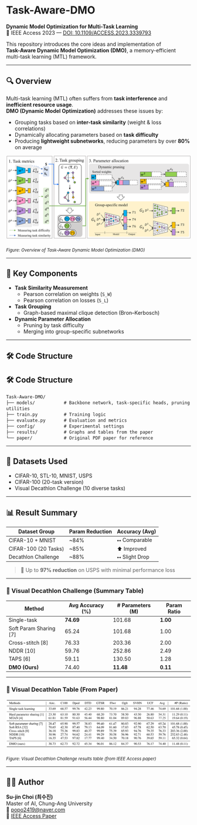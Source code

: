 # Task-Aware-DMO

**Dynamic Model Optimization for Multi-Task Learning**  
📄 IEEE Access 2023 — [DOI: 10.1109/ACCESS.2023.3339793](https://doi.org/10.1109/ACCESS.2023.3339793)

This repository introduces the core ideas and implementation of  
**Task-Aware Dynamic Model Optimization (DMO)**, a memory-efficient multi-task learning (MTL) framework.

---

## 🔍 Overview

Multi-task learning (MTL) often suffers from **task interference** and **inefficient resource usage**.  
**DMO (Dynamic Model Optimization)** addresses these issues by:

- Grouping tasks based on **inter-task similarity** (weight & loss correlations)
- Dynamically allocating parameters based on **task difficulty**
- Producing **lightweight subnetworks**, reducing parameters by over **80%** on average

<p align="center">
  <img src="https://raw.githubusercontent.com/sujin-1013/Task-Aware-DMO/main/dmo_overview.png" width="700"/>
</p>
<sub><i>Figure: Overview of Task-Aware Dynamic Model Optimization (DMO)</i></sub>

---

## 🎯 Key Components

- **Task Similarity Measurement**
  - Pearson correlation on weights (`S_W`)
  - Pearson correlation on losses (`S_L`)
- **Task Grouping**
  - Graph-based maximal clique detection (Bron–Kerbosch)
- **Dynamic Parameter Allocation**
  - Pruning by task difficulty
  - Merging into group-specific subnetworks

---

## 🛠️ Code Structure

## 🛠️ Code Structure

```
Task-Aware-DMO/
├── models/           # Backbone network, task-specific heads, pruning utilities
├── train.py          # Training logic
├── evaluate.py       # Evaluation and metrics
├── config/           # Experimental settings
├── results/          # Graphs and tables from the paper
└── paper/            # Original PDF paper for reference
```


---

## 🧪 Datasets Used

- CIFAR-10, STL-10, MNIST, USPS
- CIFAR-100 (20-task version)
- Visual Decathlon Challenge (10 diverse tasks)

---

## 📊 Result Summary

| Dataset Group         | Param Reduction | Accuracy (Avg)   |
|----------------------|-----------------|------------------|
| CIFAR-10 + MNIST     | ~84%            | ⭤ Comparable     |
| CIFAR-100 (20 Tasks) | ~85%            | ⬆️ Improved       |
| Decathlon Challenge  | ~88%            | ⭤ Slight Drop     |

> 🔹 Up to **97% reduction** on USPS with minimal performance loss

---

### 🧪 Visual Decathlon Challenge (Summary Table)

| Method                   | Avg Accuracy (%) | # Parameters (M) | Param Ratio |
|--------------------------|------------------|------------------|-------------|
| Single-task              | **74.69**        | 101.68           | **1.00**    |
| Soft Param Sharing [7]   | 65.24            | 101.68           | 1.00        |
| Cross-stitch [8]         | 76.33            | 203.36           | 2.00        |
| NDDR [10]                | 59.76            | 252.86           | 2.49        |
| TAPS [6]                 | 59.11            | 130.50           | 1.28        |
| **DMO (Ours)**           | 74.40            | **11.48**        | **0.11**    |

---

### 📑 Visual Decathlon Table (From Paper)

<p align="center">
  <img src="https://raw.githubusercontent.com/sujin-1013/Task-Aware-DMO/main/visual_decathlon_table.png" width="700"/>
</p>
<sub><i>Figure: Visual Decathlon Challenge results table (from IEEE Access paper)</i></sub>

---

## 🧑‍💻 Author

**Su-jin Choi (최수진)**  
Master of AI, Chung-Ang University  
📧 popo2419@naver.com  
📄 [IEEE Access Paper](https://doi.org/10.1109/ACCESS.2023.3339793)

